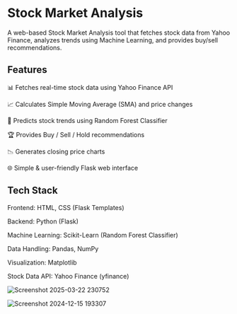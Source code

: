 # Stock Market Analysis
A web-based Stock Market Analysis tool that fetches stock data from Yahoo Finance, analyzes trends using Machine Learning, and provides buy/sell recommendations.

## Features
📊 Fetches real-time stock data using Yahoo Finance API

📈 Calculates Simple Moving Average (SMA) and price changes

🤖 Predicts stock trends using Random Forest Classifier

🏆 Provides Buy / Sell / Hold recommendations

📉 Generates closing price charts

🌐 Simple & user-friendly Flask web interface

## Tech Stack
Frontend: HTML, CSS (Flask Templates)

Backend: Python (Flask)

Machine Learning: Scikit-Learn (Random Forest Classifier)

Data Handling: Pandas, NumPy

Visualization: Matplotlib

Stock Data API: Yahoo Finance (yfinance)

![Screenshot 2025-03-22 230752](https://github.com/user-attachments/assets/014dd1aa-bf2b-48b0-87af-30968fb5b35b)

![Screenshot 2024-12-15 193307](https://github.com/user-attachments/assets/79927e6a-7d78-4a9c-a1c1-2f1ee18142bc)





